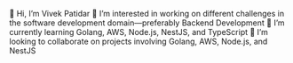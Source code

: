 👋 Hi, I’m Vivek Patidar
👀 I’m interested in working on different challenges in the software development domain—preferably Backend Development
🌱 I’m currently learning Golang, AWS, Node.js, NestJS, and TypeScript
💞️ I’m looking to collaborate on projects involving Golang, AWS, Node.js, and NestJS
